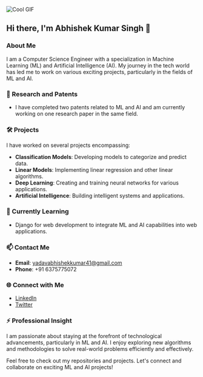![Cool GIF](https://www.google.com/url?sa=i&url=https%3A%2F%2Fgithub.com%2FAnmol-Baranwal%2FCool-GIFs-For-GitHub%2Fblob%2Fmain%2FREADME.md&psig=AOvVaw3j-NjU73RCMySuheZlrBcn&ust=1720419216076000&source=images&opi=89978449)


## Hi there, I'm Abhishek Kumar Singh 👋

### About Me
I am a Computer Science Engineer with a specialization in Machine Learning (ML) and Artificial Intelligence (AI). My journey in the tech world has led me to work on various exciting projects, particularly in the fields of ML and AI. 

### 🔬 Research and Patents
- I have completed two patents related to ML and AI and am currently working on one research paper in the same field.

### 🛠️ Projects
I have worked on several projects encompassing:
- **Classification Models**: Developing models to categorize and predict data.
- **Linear Models**: Implementing linear regression and other linear algorithms.
- **Deep Learning**: Creating and training neural networks for various applications.
- **Artificial Intelligence**: Building intelligent systems and applications.

### 🌱 Currently Learning
- Django for web development to integrate ML and AI capabilities into web applications.

### 📫 Contact Me
- **Email**: [yadavabhishekkumar41@gmail.com](mailto:yadavabhishekkumar41@gmail.com)
- **Phone**: +91 6375775072

### 🌐 Connect with Me
- [LinkedIn](https://www.linkedin.com/in/abhishek-kumar-singh)
- [Twitter](https://twitter.com/abhishekkumar)

### ⚡ Professional Insight
I am passionate about staying at the forefront of technological advancements, particularly in ML and AI. I enjoy exploring new algorithms and methodologies to solve real-world problems efficiently and effectively.

Feel free to check out my repositories and projects. Let's connect and collaborate on exciting ML and AI projects!
